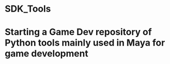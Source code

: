 # SDK_Tools

# Starting a Game Dev repository of Python tools mainly used in Maya for game development
